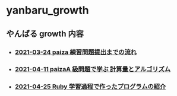 # yanbaru_growth

## やんばる growth 内容

- ### [2021-03-24 paiza 練習問題提出までの流れ](https://github.com/atsushi0919/paiza_challenge/blob/main/paiza_max_range.ipynb)
- ### [2021-04-11 paizaA 級問題で学ぶ 計算量とアルゴリズム](https://github.com/atsushi0919/paiza_challenge/blob/main/paiza_max_range_large.ipynb)

- ### [2021-04-25 Ruby 学習過程で作ったプログラムの紹介]()
